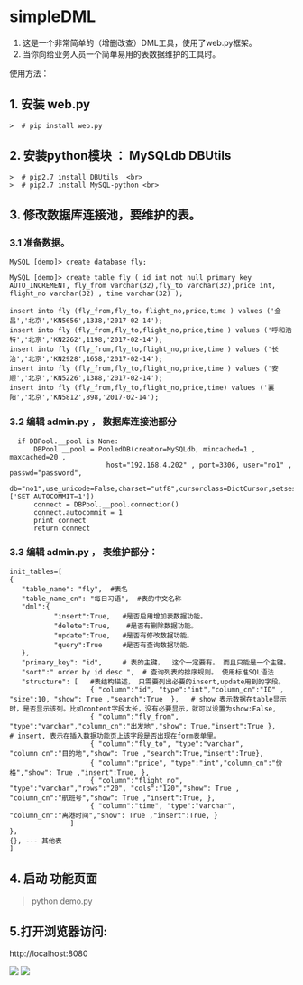 # simpleDML

1. 这是一个非常简单的（增删改查）DML工具，使用了web.py框架。
2. 当你向给业务人员一个简单易用的表数据维护的工具时。


使用方法：

## 1. 安装 web.py 
    >  # pip install web.py
## 2. 安装python模块 ：  MySQLdb  DBUtils
    >  # pip2.7 install DBUtils  <br>
    >  # pip2.7 install MySQL-python <br>

##  3. 修改数据库连接池，要维护的表。
### 3.1 准备数据。
```
MySQL [demo]> create database fly;

MySQL [demo]> create table fly ( id int not null primary key AUTO_INCREMENT, fly_from varchar(32),fly_to varchar(32),price int, flight_no varchar(32) , time varchar(32) ); 

insert into fly (fly_from,fly_to，flight_no,price,time ) values ('金昌','北京','KN5656',1338,'2017-02-14');
insert into fly (fly_from,fly_to,flight_no,price,time ) values ('呼和浩特','北京','KN2262',1198,'2017-02-14');
insert into fly (fly_from,fly_to,flight_no,price,time ) values ('长治','北京','KN2928',1658,'2017-02-14');
insert into fly (fly_from,fly_to,flight_no,price,time ) values ('安顺','北京','KN5226',1388,'2017-02-14');
insert into fly (fly_from,fly_to,flight_no,price,time) values ('襄阳','北京','KN5812',898,'2017-02-14');
```
   
### 3.2 编辑 admin.py ， 数据库连接池部分 
   ```
     if DBPool.__pool is None:  
         DBPool.__pool = PooledDB(creator=MySQLdb, mincached=1 , maxcached=20 , 
                           host="192.168.4.202" , port=3306, user="no1" , passwd="password", 
                                db="no1",use_unicode=False,charset="utf8",cursorclass=DictCursor,setsession=['SET AUTOCOMMIT=1']) 
         connect = DBPool.__pool.connection()
         connect.autocommit = 1
         print connect
         return connect 

  ```
   
### 3.3 编辑 admin.py ， 表维护部分：
 ```
init_tables=[
 {
    "table_name": "fly",  #表名
    "table_name_cn": "每日习语",  #表的中文名称
    "dml":{
            "insert":True,   #是否启用增加表数据功能。
            "delete":True,    #是否有删除数据功能。
            "update":True,   #是否有修改数据功能。
            "query":True     #是否有查询数据功能。
    },
    "primary_key": "id",     # 表的主键，  这个一定要有。 而且只能是一个主键。
    "sort":" order by id desc ",  # 查询列表的排序规则。 使用标准SQL语法
    "structure": [   #表结构描述， 只需要列出必要的insert,update用到的字段。
                     { "column":"id", "type":"int","column_cn":"ID" , "size":10, "show": True ,"search":True  },   # show 表示数据在table显示时，是否显示该列。比如content字段太长，没有必要显示，就可以设置为show:False,
                     { "column":"fly_from", "type":"varchar","column_cn":"出发地","show": True,"insert":True },    # insert, 表示在插入数据功能页上该字段是否出现在form表单里。
                     { "column":"fly_to", "type":"varchar", "column_cn":"目的地","show": True ,"search":True,"insert":True},                      
                     { "column":"price", "type":"int","column_cn":"价格","show": True ,"insert":True, },
                     { "column":"flight_no", "type":"varchar","rows":"20", "cols":"120","show": True , "column_cn":"航班号","show": True ,"insert":True, },
                     { "column":"time", "type":"varchar", "column_cn":"离港时间","show": True ,"insert":True, }
                ]
 }, 
 {}, --- 其他表
 ]
 ```
 
 
 
## 4. 启动 功能页面
  > python demo.py 

## 5.打开浏览器访问:
   http://localhost:8080
   
   <img src="http://myblog.mysqloracle.com/index.png">
   <img src="http://myblog.mysqloracle.com/update.png">
   
    
 
 

